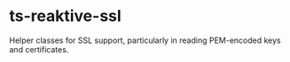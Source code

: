 ts-reaktive-ssl
===============

Helper classes for SSL support, particularly in reading PEM-encoded keys and certificates.

